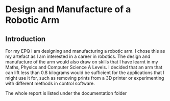 # Design and Manufacture of a Robotic Arm 

## Introduction
For my EPQ I am designing and manufacturing a robotic arm. I chose this as my artefact as I am interested in a career in robotics.  The design and manufacture of the arm would also draw on skills that I have learnt in my Maths, Physics and Computer Science A Levels.  I decided that an arm that can lift less than 0.8 kilograms would be sufficient for the applications that I might use it for, such as removing prints from a 3D printer or experimenting with different methods in control software.

The whole report is listed under the documentation folder
